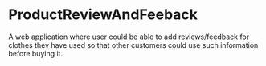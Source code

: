 # ProductReviewAndFeeback

A web application where user could be able to add reviews/feedback for clothes they have used so that other customers could use such information before buying it.

